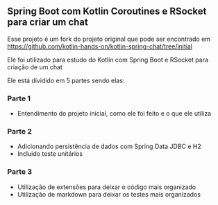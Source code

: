 ## Spring Boot com Kotlin Coroutines e RSocket para criar um chat

Esse projeto é um fork do projeto original que pode ser encontrado em https://github.com/kotlin-hands-on/kotlin-spring-chat/tree/initial

Ele foi utilizado para estudo do Kotlin com Spring Boot e RSocket para criação de um chat

Ele está dividido em 5 partes sendo elas:

### Parte 1
- Entendimento do projeto inicial, como ele foi feito e o que ele utiliza

### Parte 2
- Adicionando persistência de dados com Spring Data JDBC e H2
- Incluido teste unitários

### Parte 3
- Utilização de extensões para deixar o código mais organizado
- Utilização de markdown para deixar os testes mais organizados
